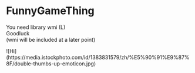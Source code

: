 # FunnyGameThing

<p>
You need library wmi (L) <br>
Goodluck <br>
(wmi will be included at a later point)
</p>
![Hi](https://media.istockphoto.com/id/1383831579/zh/%E5%90%91%E9%87%8F/double-thumbs-up-emoticon.jpg)
